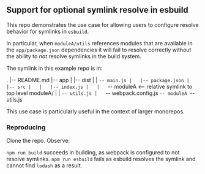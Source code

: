 ## Support for optional symlink resolve in esbuild

This repo demonstrates the use case for allowing users to configure resolve behavior for symlinks in `esbuild`.

In particular, when `moduleA/utils` references modules that are available in the `app/package.json` dependencies it will fail to resolve correctly without the ability to _not_ resolve symlinks in the build system.

The symlink in this example repo is in:

.
|-- README.md
|-- app
|   |-- dist
|   |   `-- main.js
|   |-- package.json
|   |-- src
|   |   |-- index.js
|   |   `-- moduleA <-- relative symlink to top level moduleA/
|   |       `-- utils.js
|   `-- webpack.config.js
`-- moduleA
    `-- utils.js

This use case is particularly useful in the context of larger monorepos.

### Reproducing

Clone the repo. Observe:

`npm run build` succeeds in building, as webpack is configured to not resolve symlinks.
`npm run esbuild` fails as esbuild resolves the symlink and cannot find `lodash` as a result.